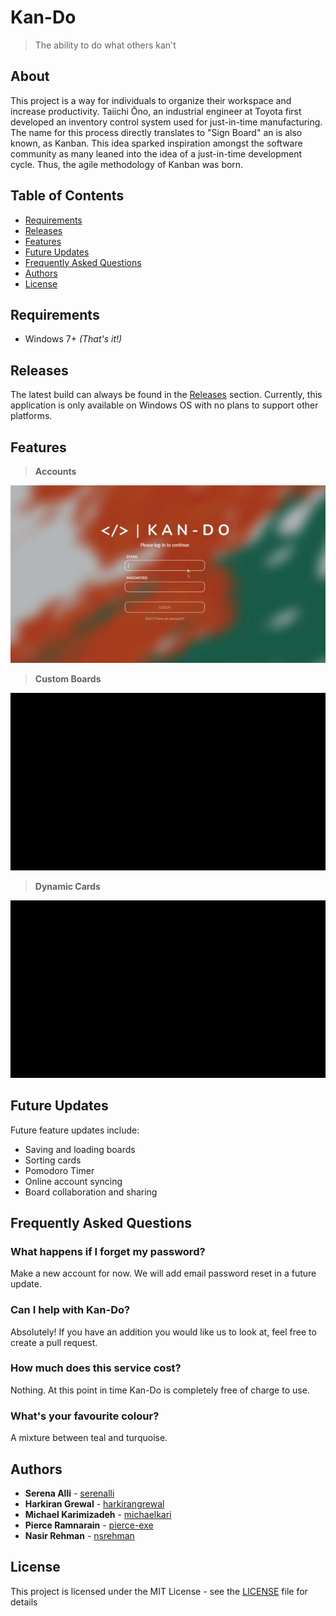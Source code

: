 # **Kan-Do**
> The ability to do what others kan't

## About

This project is a way for individuals to organize their workspace and increase productivity. Taiichi Ōno, an industrial engineer at Toyota first developed an inventory control system used for just-in-time manufacturing. The name for this process directly translates to "Sign Board" an is also known, as Kanban. This idea sparked inspiration amongst the software community as many leaned into the idea of a just-in-time development cycle. Thus, the agile methodology of Kanban was born. 

## Table of Contents
* [Requirements](#requirements)
* [Releases](#releases)
* [Features](#features)
* [Future Updates](#future-updates)
* [Frequently Asked Questions](#frequently-asked-questions)
* [Authors](#authors)
* [License](#license)

## Requirements
* Windows 7+ _\(That's it!\)_

## Releases
The latest build can always be found in the [Releases] section. Currently, this application is only available on Windows OS with no plans to support other platforms.

## Features
> **Accounts**
> 
![Account Creation](images/features1.gif)

> **Custom Boards**
> 
![Board Addition](images/features3.gif)

> **Dynamic Cards**
> 
![Card Manipulation](images/features2.gif)


## Future Updates
Future feature updates include:
* Saving and loading boards
* Sorting cards
* Pomodoro Timer
* Online account syncing
* Board collaboration and sharing

## Frequently Asked Questions
### What happens if I forget my password?
Make a new account for now. We will add email password reset in a future update.
### Can I help with Kan-Do?
Absolutely! If you have an addition you would like us to look at, feel free to create a pull request.
### How much does this service cost?
Nothing. At this point in time Kan-Do is completely free of charge to use.
### What's your favourite colour?
A mixture between teal and turquoise.

## Authors
* **Serena Alli** - [serenalli](https://github.com/serenalli)
* **Harkiran Grewal** - [harkirangrewal](https://github.com/harkirangrewal)
* **Michael Karimizadeh** - [michaelkari](https://github.com/michaelkari)
* **Pierce Ramnarain** - [pierce-exe](https://github.com/pierce-exe)
* **Nasir Rehman** - [nsrehman](https://github.com/nsrehman)

## License
This project is licensed under the MIT License - see the [LICENSE](LICENSE) file for details

[Releases]: https://github.com/Kan-Do-Team/Kan-Do/releases